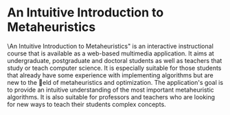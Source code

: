 # An Intuitive Introduction to Metaheuristics

\An Intuitive Introduction to Metaheuristics" is an interactive instructional course that is available as
a web-based multimedia application. It aims at undergraduate, postgraduate and doctoral students as
well as teachers that study or teach computer science. It is especially suitable for those students that
already have some experience with implementing algorithms but are new to the eld of metaheuristics
and optimization. The application's goal is to provide an intuitive understanding of the most important
metaheuristic algorithms. It is also suitable for professors and teachers who are looking for new ways
to teach their students complex concepts.

